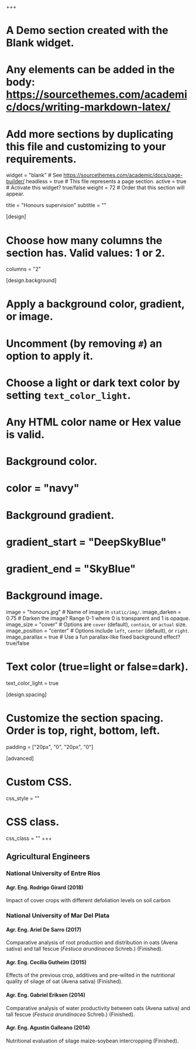 +++
# A Demo section created with the Blank widget.
# Any elements can be added in the body: https://sourcethemes.com/academic/docs/writing-markdown-latex/
# Add more sections by duplicating this file and customizing to your requirements.

widget = "blank"  # See https://sourcethemes.com/academic/docs/page-builder/
headless = true  # This file represents a page section.
active = true  # Activate this widget? true/false
weight = 72  # Order that this section will appear.

title = "Honours supervision"
subtitle = ""

[design]
  # Choose how many columns the section has. Valid values: 1 or 2.
  columns = "2"

[design.background]
  # Apply a background color, gradient, or image.
  #   Uncomment (by removing `#`) an option to apply it.
  #   Choose a light or dark text color by setting `text_color_light`.
  #   Any HTML color name or Hex value is valid.

  # Background color.
  # color = "navy"
  
  # Background gradient.
  # gradient_start = "DeepSkyBlue"
  # gradient_end = "SkyBlue"
  
  # Background image.
  image = "honours.jpg"  # Name of image in `static/img/`.
  image_darken = 0.75  # Darken the image? Range 0-1 where 0 is transparent and 1 is opaque.
  image_size = "cover"  #  Options are `cover` (default), `contain`, or `actual` size.
  image_position = "center"  # Options include `left`, `center` (default), or `right`.
  image_parallax = true  # Use a fun parallax-like fixed background effect? true/false

  # Text color (true=light or false=dark).
  text_color_light = true

[design.spacing]
  # Customize the section spacing. Order is top, right, bottom, left.
  padding = ["20px", "0", "20px", "0"]

[advanced]
 # Custom CSS. 
 css_style = ""
 
 # CSS class.
 css_class = ""
+++

## **Agricultural Engineers**

### **National University of Entre Ríos**

#### **Agr. Eng. Rodrigo Girard** (2018)
Impact of cover crops with different defoliation levels on soil carbon

### **National University of Mar Del Plata**
#### **Agr. Eng. Ariel De Sarro** (2017)
Comparative analysis of root production and distribution in oats (Avena sativa) and tall fescue 
(_Festuca arundinacea_ Schreb.) (Finished).

#### **Agr. Eng. Cecilia Gutheim** (2015)
Effects of the previous crop, additives and pre-wilted in the nutritional quality of silage of oat 
(Avena sativa) (Finished).

#### **Agr. Eng. Gabriel Eriksen** (2014)
Comparative analysis of water productivity between oats (Avena sativa) and tall fescue (_Festuca arundinacea_ Schreb.) (Finished). 
#### **Agr. Eng. Agustin Galleano** (2014)
Nutritional evaluation of silage maize-soybean intercropping (Finished).
